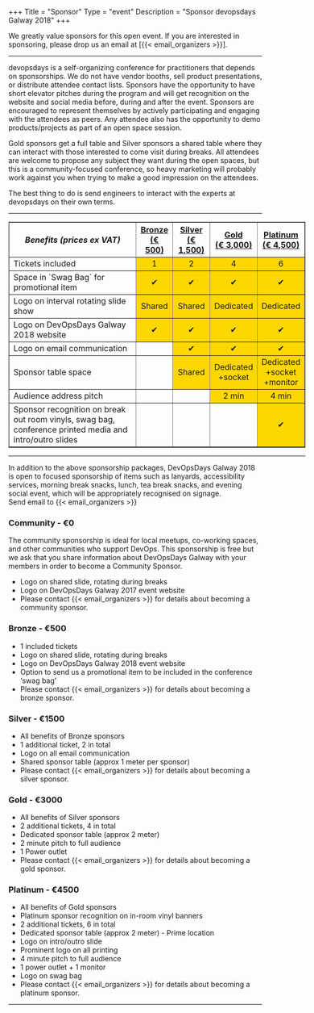 +++
Title = "Sponsor"
Type = "event"
Description = "Sponsor devopsdays Galway 2018"
+++

We greatly value sponsors for this open event.  If you are interested in sponsoring, please drop us an email at [{{< email_organizers >}}].

<hr>

devopsdays is a self-organizing conference for practitioners that depends on sponsorships. We do not have vendor booths, sell product presentations, or distribute attendee contact lists. Sponsors have the opportunity to have short elevator pitches during the program and will get recognition on the website and social media before, during and after the event. Sponsors are encouraged to represent themselves by actively participating and engaging with the attendees as peers. Any attendee also has the opportunity to demo products/projects as part of an open space session.
<p>
Gold sponsors get a full table and Silver sponsors a shared table where they can interact with those interested to come visit during breaks. All attendees are welcome to propose any subject they want during the open spaces, but this is a community-focused conference, so heavy marketing will probably work against you when trying to make a good impression on the attendees.
<p>
The best thing to do is send engineers to interact with the experts at devopsdays on their own terms.
<p>


<hr/>

<div style="width:590px">
  <table border=1 cellspacing=1>
    <tr>
      <th><i>Benefits (prices ex VAT)</i></th>
      <th><center><b><u>Bronze<br />(&euro; 500)</u></center></b></th>
      <th><center><b><u>Silver<br />(&euro; 1,500)</u></center></b></th>
      <th><center><b><u>Gold<br />(&euro; 3,000)</u></center></b></th>
      <th><center><b><u>Platinum<br />(&euro; 4,500)</u></center></b></th>
    </tr>
  <tr>
    <td>Tickets included</td>
    <td align="center" bgcolor="gold">1</td>
    <td align="center" bgcolor="gold">2</td>
    <td align="center" bgcolor="gold">4</td>
    <td align="center" bgcolor="gold">6</td>
  </tr>
  <tr>
    <td>Space in `Swag Bag` for promotional item</td>
    <td align="center" bgcolor="gold">&#10004;</td>
    <td align="center" bgcolor="gold">&#10004;</td>
    <td align="center" bgcolor="gold">&#10004;</td>
    <td align="center" bgcolor="gold">&#10004;</td>
  </tr>
    <tr><td>Logo on interval rotating slide show</td>
    <td align="center" bgcolor="gold">Shared</td>
    <td align="center" bgcolor="gold">Shared</td>
    <td align="center" bgcolor="gold">Dedicated</td>
    <td align="center" bgcolor="gold">Dedicated</td>
  </tr>
  <tr>
    <td>Logo on DevOpsDays Galway 2018 website</td>
    <td align="center" bgcolor="gold">&#10004;</td>
    <td align="center" bgcolor="gold">&#10004;</td>
    <td align="center" bgcolor="gold">&#10004;</td>
    <td align="center" bgcolor="gold">&#10004;</td>
  </tr>
  <tr>
    <td>Logo on email communication</td>
    <td align="center">&nbsp;</td>
    <td align="center" bgcolor="gold">&#10004;</td>
    <td align="center" bgcolor="gold">&#10004;</td>
    <td align="center" bgcolor="gold">&#10004;</td>
  </tr>
  <tr>
    <td>Sponsor table space</td>
    <td align="center">&nbsp;</td>
    <td align="center" bgcolor="gold">Shared</td>
    <td align="center" bgcolor="gold">Dedicated<br/>+socket</td>
    <td align="center" bgcolor="gold">Dedicated<br/>+socket<br/>+monitor</td>
  </tr>
  <tr>
    <td>Audience address pitch</td>
    <td align="center">&nbsp;</td>
    <td align="center">&nbsp;</td>
    <td align="center" bgcolor="gold">2 min</td>
    <td align="center" bgcolor="gold">4 min</td>
  </tr>
  <tr>
    <td>Sponsor recognition on break out room vinyls, swag bag, conference printed media and intro/outro slides</td>
    <td align="center">&nbsp;</td>
    <td align="center">&nbsp;</td>
    <td align="center">&nbsp;</td>
    <td align="center" bgcolor="gold">&#10004;</td>
  </tr>
</table>
<hr/>
</div>

In addition to the above sponsorship packages, DevOpsDays Galway 2018 is open to focused sponsorship of items such as lanyards, accessibility services, morning break snacks, lunch, tea break snacks, and evening social event, which will be appropriately recognised on signage.<br/>
Send email to {{< email_organizers >}}
<br/>

### Community - €0

The community sponsorship is ideal for local meetups, co-working spaces, and other communities who support DevOps.  This sponsorship is free but we ask that you share information about DevOpsDays Galway with your members in order to become a Community Sponsor.

* Logo on shared slide, rotating during breaks
* Logo on DevOpsDays Galway 2017 event website
* Please contact {{< email_organizers >}} for details about becoming a community sponsor.

### Bronze - €500

* 1 included tickets
* Logo on shared slide, rotating during breaks
* Logo on DevOpsDays Galway 2018 event website
* Option to send us a promotional item to be included in the conference ‘swag bag’
* Please contact {{< email_organizers >}} for details about becoming a bronze sponsor.

### Silver - €1500

* All benefits of Bronze sponsors
* 1 additional ticket, 2 in total
* Logo on all email communication
* Shared sponsor table (approx 1 meter per sponsor)
* Please contact {{< email_organizers >}} for details about becoming a silver sponsor.

### Gold - €3000

* All benefits of Silver sponsors
* 2 additional tickets, 4 in total
* Dedicated sponsor table (approx 2 meter)
* 2 minute pitch to full audience
* 1 Power outlet
* Please contact {{< email_organizers >}} for details about becoming a gold sponsor.

### Platinum  - €4500

* All benefits of Gold sponsors
* Platinum sponsor recognition on in-room vinyl banners
* 2 additional tickets, 6 in total
* Dedicated sponsor table (approx 2 meter) - Prime location
* Logo on intro/outro slide
* Prominent logo on all printing
* 4 minute pitch to full audience
* 1 power outlet + 1 monitor
* Logo on swag bag
* Please contact {{< email_organizers >}} for details about becoming a platinum sponsor.

<hr/>
